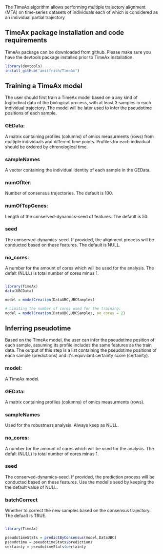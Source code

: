 The TimeAx algorithm allows performing multiple trajectory alignment (MTA) on time-series datasets of individuals each of which is considered as an individual partial trajectory

## TimeAx package installation and code requirements
TimeAx package can be downloaded from github. Please make sure you have the devtools package installed prior to TimeAx installation.

```R
library(devtools)
install_github("amitfrish/TimeAx")
```

## Training a TimeAx model
The user should first train a TimeAx model based on a any kind of logitudinal data of the biological process, with at least 3 samples in each individual trajectory. The model will be later used to infer the pseudotime positions of each sample.

### GEData: 
A matrix containing profiles (columns) of omics measurments (rows) from multiple individuals and different time points. Profiles for each individual should be ordered by chronological time.
### sampleNames 
A vector containing the individual identity of each sample in the GEData.
### numOfIter: 
Number of consensus trajectories. The default is 100.
### numOfTopGenes: 
Length of the conserved-dynamics-seed of features. The default is 50.
### seed
The conserved-dynamics-seed. If provided, the alignment process will be conducted based on these features. The default is NULL.
### no_cores:
A number for the amount of cores which will be used for the analysis. The defalt (NULL) is total number of cores minus 1.

```R

library(TimeAx)
data(UBCData)

model = modelCreation(DataUBC,UBCSamples)

# Limiting the number of cores used for the training:
model = modelCreation(DataUBC,UBCSamples, no_cores = 2)

```

## Inferring pseudotime
Based on the TimeAx model, the user can infer the pseudotime position of each sample, assuming its profile includes the same features as the train data. The output of this step is a list containing the pseudotime positions of each sample (predictions) and it's equivilant certainty score (certainty).

### model:
A TimeAx model.
### GEData: 
A matrix containing profiles (columns) of omics measurments (rows).
### sampleNames 
Used for the robustness analysis. Always keep as NULL.
### no_cores:
A number for the amount of cores which will be used for the analysis. The defalt (NULL) is total number of cores minus 1.
### seed
The conserved-dynamics-seed. If provided, the prediction process will be conducted based on these features. Use the model's seed by keeping the the default value of NULL.
### batchCorrect
Whether to correct the new samples based on the consensus trajectory. The defualt is TRUE.

```R

library(TimeAx)

pseudotimeStats = predictByConsensus(model,DataUBC)
pseudotime = pseudotimeStats$predictions
certainty = pseudotimeStats$certainty

```
